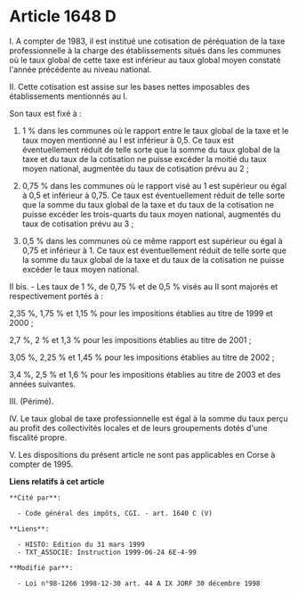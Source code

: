 # Article 1648 D

I. A compter de 1983, il est institué une cotisation de péréquation de la taxe professionnelle à la charge des établissements
situés dans les communes où le taux global de cette taxe est inférieur au taux global moyen constaté l'année précédente au
niveau national.

II. Cette cotisation est assise sur les bases nettes imposables des établissements mentionnés au I.

Son taux est fixé à :

1. 1 %  dans les communes où le rapport entre le taux global de la taxe et le taux moyen mentionné au I est inférieur à 0,5.
Ce taux est éventuellement réduit de telle sorte que la somme du taux global de la taxe et du taux de la cotisation ne puisse
excéder la moitié du taux moyen national, augmentée du taux de cotisation prévu au 2 ;

2. 0,75 % dans les communes où le rapport visé au 1 est supérieur ou égal à 0,5 et inférieur à 0,75. Ce taux est
éventuellement réduit de telle sorte que la somme du taux global de la taxe et du taux de la cotisation ne puisse excéder les
trois-quarts du taux moyen national, augmentés du taux de cotisation prévu au 3 ;

3. 0,5 % dans les communes où ce même rapport est supérieur ou égal à 0,75 et inférieur à 1. Ce taux est éventuellement
réduit de telle sorte que la somme du taux global de la taxe et du taux de la cotisation ne puisse excéder le taux moyen
national.

II bis. - Les taux de 1 %, de 0,75 % et de 0,5 % visés au II sont majorés et respectivement portés à :

2,35 %, 1,75 % et 1,15 % pour les impositions établies au titre de 1999 et 2000 ;

2,7 %, 2 % et 1,3 % pour les impositions établies au titre de 2001 ;

3,05 %, 2,25 % et 1,45 % pour les impositions établies au titre de 2002 ;

3,4 %, 2,5 % et 1,6 % pour les impositions établies au titre de 2003 et des années suivantes.

III. (Périmé).

IV. Le taux global de taxe professionnelle est égal à la somme du taux perçu au profit des collectivités locales et de leurs
groupements dotés d'une fiscalité propre.

V. Les dispositions du présent article ne sont pas applicables en Corse à compter de 1995.

**Liens relatifs à cet article**

	**Cité par**:

	  - Code général des impôts, CGI. - art. 1640 C (V)

	**Liens**:

	  - HISTO: Edition du 31 mars 1999
	  - TXT_ASSOCIE: Instruction 1999-06-24 6E-4-99

	**Modifié par**:

	  - Loi n°98-1266 1998-12-30 art. 44 A IX JORF 30 décembre 1998
